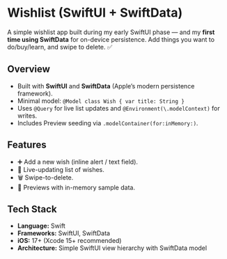 # Wishlist (SwiftUI + SwiftData)

A simple wishlist app built during my early SwiftUI phase — and my **first time using SwiftData** for on-device persistence. Add things you want to do/buy/learn, and swipe to delete. ✅

## Overview
- Built with **SwiftUI** and **SwiftData** (Apple’s modern persistence framework).
- Minimal model: `@Model class Wish { var title: String }`
- Uses `@Query` for live list updates and `@Environment(\.modelContext)` for writes.
- Includes Preview seeding via `.modelContainer(for:inMemory:)`.

## Features
- ➕ Add a new wish (inline alert / text field).
- 📜 Live-updating list of wishes.
- 🗑️ Swipe-to-delete.
- 🧪 Previews with in-memory sample data.

## Tech Stack
- **Language:** Swift
- **Frameworks:** SwiftUI, SwiftData
- **iOS:** 17+ (Xcode 15+ recommended)
- **Architecture:** Simple SwiftUI view hierarchy with SwiftData model

